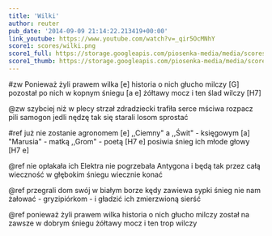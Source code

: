```yaml
---
title: 'Wilki'
author: reuter
pub_date: '2014-09-09 21:14:22.213419+00:00'
link_youtube: https://www.youtube.com/watch?v=_qir5OcMNhY
score1: scores/wilki.png
score1_full: https://storage.googleapis.com/piosenka-media/media/scores/wilki.png
score1_thumb: https://storage.googleapis.com/piosenka-media/media/scores/wilki.png.180x0_q85_upscale.jpg
---
```


#zw
Ponieważ żyli prawem wilka [e]
historia o nich głucho milczy [G]
pozostał po nich w kopnym śniegu [a e] 
żółtawy mocz i ten ślad wilczy [H7]

@zw
szybciej niż w plecy strzał zdradziecki 
trafiła serce mściwa rozpacz 
pili samogon jedli nędzę 
tak się starali losom sprostać

#ref
już nie zostanie agronomem [e]
,,Ciemny" a ,,Świt" - księgowym [a] 
"Marusia" - matką ,,Grom" - poetą [H7 e] 
posiwia śnieg ich młode głowy [H7 e]

@ref
nie opłakała ich Elektra 
nie pogrzebała Antygona 
i będą tak przez całą wieczność 
w głębokim śniegu wiecznie konać

@ref
przegrali dom swój w białym borze 
kędy zawiewa sypki śnieg 
nie nam żałować - gryzipiórkom - 
i gładzić ich zmierzwioną sierść

@ref
ponieważ żyli prawem wilka 
historia o nich głucho milczy 
został na zawsze w dobrym śniegu 
żółtawy mocz i ten trop wilczy
